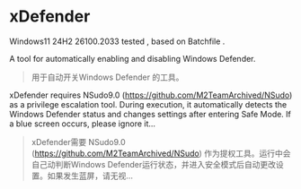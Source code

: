 # xDefender


Windows11 24H2 26100.2033 tested , based on Batchfile .


A tool for automatically enabling and disabling Windows Defender.

> 用于自动开关Windows Defender 的工具。

xDefender requires NSudo9.0 (https://github.com/M2TeamArchived/NSudo) as a privilege escalation tool. During execution, it automatically detects the Windows Defender status and changes settings after entering Safe Mode. If a blue screen occurs, please ignore it...

> xDefender需要 NSudo9.0 (https://github.com/M2TeamArchived/NSudo) 作为提权工具。运行中会自己动判断Windows Defender运行状态，并进入安全模式后自动更改设置。如果发生蓝屏，请无视...
